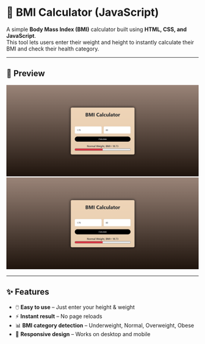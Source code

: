 # 🧮 BMI Calculator (JavaScript)

A simple **Body Mass Index (BMI)** calculator built using **HTML, CSS, and JavaScript**.  
This tool lets users enter their weight and height to instantly calculate their BMI and check their health category.

---

## 📸 Preview
![BMI Calculator Screenshot](screenshots/1.png)  
![BMI Calculator Screenshot](screenshots/1.png)  

---

## ✨ Features
- 🖱️ **Easy to use** – Just enter your height & weight
- ⚡ **Instant result** – No page reloads
- 📊 **BMI category detection** – Underweight, Normal, Overweight, Obese
- 🎨 **Responsive design** – Works on desktop and mobile
